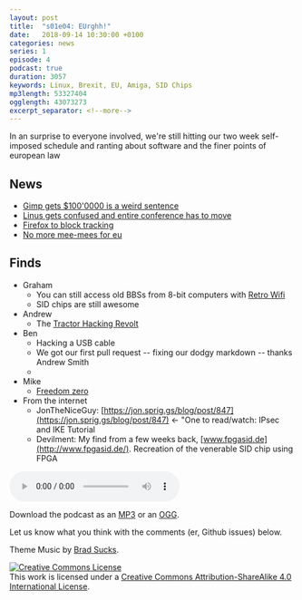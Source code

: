 ```yaml
---
layout: post
title:  "s01e04: EUrghh!"
date:   2018-09-14 10:30:00 +0100
categories: news
series: 1
episode: 4
podcast: true
duration: 3057
keywords: Linux, Brexit, EU, Amiga, SID Chips
mp3length: 53327404
ogglength: 43073273
excerpt_separator: <!--more-->
---
```


In an surprise to everyone involved, we're still hitting our two week self-imposed schedule and ranting about software and the finer points of european law

<!--more-->

 

## News
* [Gimp gets $100'0000 is a weird sentence](https://www.gimp.org/news/2018/08/30/handshake-gnome-donation/)
* [Linus gets confused and entire conference has to move](https://lists.linuxfoundation.org/pipermail/ksummit-discuss/2018-September/005308.html)
* [Firefox to block tracking](https://blog.mozilla.org/futurereleases/2018/08/30/changing-our-approach-to-anti-tracking/)
* [No more mee-mees for eu](https://www.theguardian.com/law/2018/sep/12/eu-copyright-law-may-force-tech-giants-to-pay-billions-to-publishers-facebook-google)

## Finds
* Graham
  * You can still access old BBSs from 8-bit computers with [Retro Wifi](https://www.simulant.uk/shop/retro-vintage-computer-wifi-modem-rs232-serial-hayes-compatible)
  * SID chips are still awesome
* Andrew 
  * The [Tractor Hacking Revolt](https://motherboard.vice.com/en_us/article/kzp7ny/tractor-hacking-right-to-repair)
* Ben
  * Hacking a USB cable
  * We got our first pull request -- fixing our dodgy markdown -- thanks Andrew Smith
  * 
* Mike
  * [Freedom zero](https://www.gnu.org/philosophy/free-sw.en.html)
* From the internet
  * JonTheNiceGuy: [https://jon.sprig.gs/blog/post/847](https://jon.sprig.gs/blog/post/847) <- "One to read/watch: IPsec and IKE Tutorial
  * Devilment: My find from a few weeks back, [www.fpgasid.de](http://www.fpgasid.de/). Recreation of the venerable SID chip using FPGA 

<audio controls>
  <source src="http://bugreport.co.uk/assets/bugreport_s1e4.ogg" type="audio/ogg">
  <source src="http://bugreport.co.uk/assets/bugreport_s1e4.mp3" type="audio/mpeg">
</audio>

Download the podcast as an [MP3](http://bugreport.co.uk/assets/bugreport_s1e4.mp3) or an [OGG](http://bugreport.co.uk/assets/bugreport_s1e4.ogg).

Let us know what you think with the comments (er, Github issues) below.

Theme Music by [Brad Sucks](http://www.bradsucks.net/).

<a rel="license" href="http://creativecommons.org/licenses/by-sa/4.0/"><img alt="Creative Commons License" style="border-width:0" src="https://i.creativecommons.org/l/by-sa/4.0/88x31.png" /></a><br />This work is licensed under a <a rel="license"  href="http://creativecommons.org/licenses/by-sa/4.0/">Creative Commons Attribution-ShareAlike 4.0 International License</a>.

